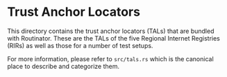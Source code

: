 Trust Anchor Locators
=====================

This directory contains the trust anchor locators (TALs) that are bundled
with Routinator. These are the TALs of the five Regional Internet Registries
(RIRs) as well as those for a number of test setups.

For more information, please refer to `src/tals.rs` which is the canonical
place to describe and categorize them.

